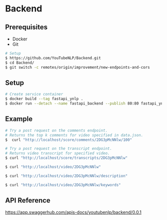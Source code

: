 # Backend


## Prerequisites
- Docker
- Git

```bash
# Setup
$ https://github.com/YouTubeNLP/Backend.git
$ cd Backend/
$ git switch -c remotes/origin/improvement/new-endpoints-and-cors
```

## Setup

```bash
# Create service container
$ docker build --tag fastapi_ynlp .
$ docker run --detach --name fastapi_backend --publish 80:80 fastapi_ynlp
 ```
## Example

```bash
# Try a post request on the comments endpoint.
# Returns the top k comments for video specified in data.json.
$  curl "http://localhost/score/comments/2DG3pMcNNlw/100" 
```

```bash
# Try a post request on the transcript endpoint.
# Returns video transcript for specified video.
$ curl "http://localhost/score/transcripts/2DG3pMcNNlw" 
```
```bash
$ curl "http://localhost/video/2DG3pMcNNlw" 
```
```bash
$ curl "http://localhost/video/2DG3pMcNNlw/description" 
```
```bash
$ curl "http://localhost/video/2DG3pMcNNlw/keywords" 
```
## API Reference
https://app.swaggerhub.com/apis-docs/youtubenlp/backend/0.0.1

